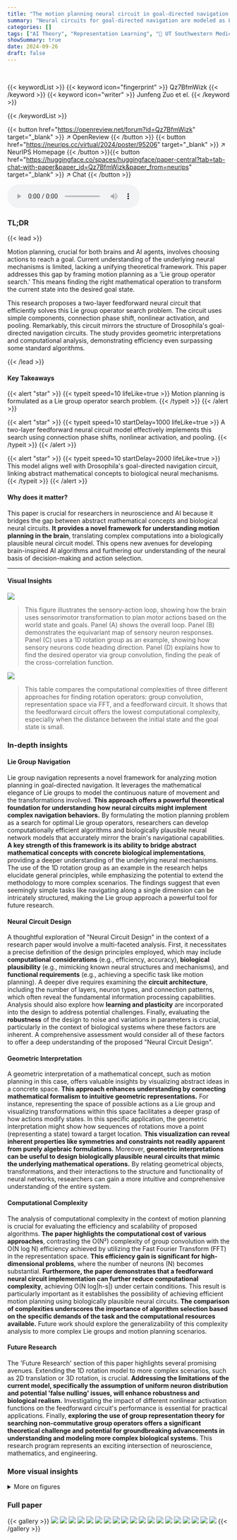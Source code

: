 ```yaml
---
title: "The motion planning neural circuit in goal-directed navigation as Lie group operator search"
summary: "Neural circuits for goal-directed navigation are modeled as Lie group operator searches, implemented by a two-layer feedforward circuit mimicking Drosophila's navigation system."
categories: []
tags: ["AI Theory", "Representation Learning", "🏢 UT Southwestern Medical Center",]
showSummary: true
date: 2024-09-26
draft: false
---
```


<br>

{{< keywordList >}}
{{< keyword icon="fingerprint" >}} Qz7BfmWizk {{< /keyword >}}
{{< keyword icon="writer" >}} Junfeng Zuo et el. {{< /keyword >}}
 
{{< /keywordList >}}

{{< button href="https://openreview.net/forum?id=Qz7BfmWizk" target="_blank" >}}
↗ OpenReview
{{< /button >}}
{{< button href="https://neurips.cc/virtual/2024/poster/95206" target="_blank" >}}
↗ NeurIPS Homepage
{{< /button >}}{{< button href="https://huggingface.co/spaces/huggingface/paper-central?tab=tab-chat-with-paper&paper_id=Qz7BfmWizk&paper_from=neurips" target="_blank" >}}
↗ Chat
{{< /button >}}



<audio controls>
    <source src="https://ai-paper-reviewer.com/Qz7BfmWizk/podcast.wav" type="audio/wav">
    Your browser does not support the audio element.
</audio>


### TL;DR


{{< lead >}}

Motion planning, crucial for both brains and AI agents, involves choosing actions to reach a goal.  Current understanding of the underlying neural mechanisms is limited, lacking a unifying theoretical framework. This paper addresses this gap by framing motion planning as a 'Lie group operator search.' This means finding the right mathematical operation to transform the current state into the desired goal state.

This research proposes a two-layer feedforward neural circuit that efficiently solves this Lie group operator search problem. The circuit uses simple components, connection phase shift, nonlinear activation, and pooling. Remarkably, this circuit mirrors the structure of Drosophila's goal-directed navigation circuits. The study provides geometric interpretations and computational analysis, demonstrating efficiency even surpassing some standard algorithms.

{{< /lead >}}


#### Key Takeaways

{{< alert "star" >}}
{{< typeit speed=10 lifeLike=true >}} Motion planning is formulated as a Lie group operator search problem. {{< /typeit >}}
{{< /alert >}}

{{< alert "star" >}}
{{< typeit speed=10 startDelay=1000 lifeLike=true >}} A two-layer feedforward neural circuit model effectively implements this search using connection phase shifts, nonlinear activation, and pooling. {{< /typeit >}}
{{< /alert >}}

{{< alert "star" >}}
{{< typeit speed=10 startDelay=2000 lifeLike=true >}} This model aligns well with Drosophila's goal-directed navigation circuit, linking abstract mathematical concepts to biological neural mechanisms. {{< /typeit >}}
{{< /alert >}}

#### Why does it matter?
This paper is crucial for researchers in neuroscience and AI because it bridges the gap between abstract mathematical concepts and biological neural circuits.  **It provides a novel framework for understanding motion planning in the brain**, translating complex computations into a biologically plausible neural circuit model. This opens new avenues for developing brain-inspired AI algorithms and furthering our understanding of the neural basis of decision-making and action selection.

------
#### Visual Insights



![](https://ai-paper-reviewer.com/Qz7BfmWizk/figures_1_1.jpg)

> This figure illustrates the sensory-action loop, showing how the brain uses sensorimotor transformation to plan motor actions based on the world state and goals.  Panel (A) shows the overall loop. Panel (B) demonstrates the equivariant map of sensory neuron responses. Panel (C) uses a 1D rotation group as an example, showing how sensory neurons code heading direction. Panel (D) explains how to find the desired operator via group convolution, finding the peak of the cross-correlation function.





![](https://ai-paper-reviewer.com/Qz7BfmWizk/tables_4_1.jpg)

> This table compares the computational complexities of three different approaches for finding rotation operators: group convolution, representation space via FFT, and a feedforward circuit.  It shows that the feedforward circuit offers the lowest computational complexity, especially when the distance between the initial state and the goal state is small.





### In-depth insights


#### Lie Group Navigation
Lie group navigation represents a novel framework for analyzing motion planning in goal-directed navigation.  It leverages the mathematical elegance of Lie groups to model the continuous nature of movement and the transformations involved. **This approach offers a powerful theoretical foundation for understanding how neural circuits might implement complex navigation behaviors.** By formulating the motion planning problem as a search for optimal Lie group operators, researchers can develop computationally efficient algorithms and biologically plausible neural network models that accurately mirror the brain's navigational capabilities.  **A key strength of this framework is its ability to bridge abstract mathematical concepts with concrete biological implementations**, providing a deeper understanding of the underlying neural mechanisms.  The use of the 1D rotation group as an example in the research helps elucidate general principles, while emphasizing the potential to extend the methodology to more complex scenarios.  The findings suggest that even seemingly simple tasks like navigating along a single dimension can be intricately structured, making the Lie group approach a powerful tool for future research.

#### Neural Circuit Design
A thoughtful exploration of "Neural Circuit Design" in the context of a research paper would involve a multi-faceted analysis.  First, it necessitates a precise definition of the design principles employed, which may include **computational considerations** (e.g., efficiency, accuracy), **biological plausibility** (e.g., mimicking known neural structures and mechanisms), and **functional requirements** (e.g., achieving a specific task like motion planning).  A deeper dive requires examining the **circuit architecture**, including the number of layers, neuron types, and connection patterns, which often reveal the fundamental information processing capabilities. Analysis should also explore how **learning and plasticity** are incorporated into the design to address potential challenges.  Finally, evaluating the **robustness** of the design to noise and variations in parameters is crucial, particularly in the context of biological systems where these factors are inherent.  A comprehensive assessment would consider all of these factors to offer a deep understanding of the proposed "Neural Circuit Design".

#### Geometric Interpretation
A geometric interpretation of a mathematical concept, such as motion planning in this case, offers valuable insights by visualizing abstract ideas in a concrete space.  **This approach enhances understanding by connecting mathematical formalism to intuitive geometric representations.** For instance, representing the space of possible actions as a Lie group and visualizing transformations within this space facilitates a deeper grasp of how actions modify states. In this specific application, the geometric interpretation might show how sequences of rotations move a point (representing a state) toward a target location.  **This visualization can reveal inherent properties like symmetries and constraints not readily apparent from purely algebraic formulations.** Moreover, **geometric interpretations can be useful to design biologically plausible neural circuits that mimic the underlying mathematical operations.**  By relating geometrical objects, transformations, and their interactions to the structure and functionality of neural networks, researchers can gain a more intuitive and comprehensive understanding of the entire system.

#### Computational Complexity
The analysis of computational complexity in the context of motion planning is crucial for evaluating the efficiency and scalability of proposed algorithms.  **The paper highlights the computational cost of various approaches**, contrasting the O(N²) complexity of group convolution with the O(N log N) efficiency achieved by utilizing the Fast Fourier Transform (FFT) in the representation space.  **This efficiency gain is significant for high-dimensional problems**, where the number of neurons (N) becomes substantial.  **Furthermore, the paper demonstrates that a feedforward neural circuit implementation can further reduce computational complexity**, achieving O(N log|h-s|) under certain conditions. This result is particularly important as it establishes the possibility of achieving efficient motion planning using biologically plausible neural circuits.  **The comparison of complexities underscores the importance of algorithm selection based on the specific demands of the task and the computational resources available.**  Future work should explore the generalizability of this complexity analysis to more complex Lie groups and motion planning scenarios.

#### Future Research
The 'Future Research' section of this paper highlights several promising avenues.  Extending the 1D rotation model to more complex scenarios, such as 2D translation or 3D rotation, is crucial.  **Addressing the limitations of the current model, specifically the assumption of uniform neuron distribution and potential 'false nulling' issues, will enhance robustness and biological realism.**  Investigating the impact of different nonlinear activation functions on the feedforward circuit's performance is essential for practical applications.  Finally, **exploring the use of group representation theory for searching non-commutative group operators offers a significant theoretical challenge and potential for groundbreaking advancements in understanding and modeling more complex biological systems.** This research program represents an exciting intersection of neuroscience, mathematics, and engineering.


### More visual insights

<details>
<summary>More on figures
</summary>


![](https://ai-paper-reviewer.com/Qz7BfmWizk/figures_3_1.jpg)

> This figure illustrates the mathematical concepts behind the 1D rotation group operator search. Panel A shows the U(1) group manifold, a unit circle. Panel B displays the eigenvalue spectrum of the rotation group operators. Panels C and D show how neural responses and the desired rotation operator are represented in the group representation space using eigenfunctions. Panel E illustrates two ways to rotate sensory responses to the goal direction, either by applying the rotation operator directly or by using the representation space. Finally, Panel F depicts the process of sequential motion planning, which breaks down a complex motion into a series of smaller rotations.


![](https://ai-paper-reviewer.com/Qz7BfmWizk/figures_5_1.jpg)

> This figure details a two-layer feedforward circuit for motion planning, comparing it to Drosophila's goal-directed navigation circuit.  It illustrates the circuit motifs (phase shift, nonlinear activation, pooling) and shows how the circuit computes rotation speed. The geometry of computation in representation space is also depicted, highlighting the sine function relationship between rotation speed and distance to the goal.


![](https://ai-paper-reviewer.com/Qz7BfmWizk/figures_7_1.jpg)

> This figure shows a complete model of the sensory-action loop incorporating the feedforward motion planning circuit. Panel A illustrates the circuit's structure, which simplifies Drosophila's goal-directed navigation circuit for clarity, highlighting key connections and modules. Panel B demonstrates the population response of sensory neurons (top) and how the decoded stimulus direction moves towards the goal (bottom).  Panel C shows the neural activities driving the rotation. Panel D illustrates the relationship between the difference in right and left DN neural activities and the speed of sensory representation movement. Finally, Panel E showcases the sensory response tracking a moving goal direction.


</details>






### Full paper

{{< gallery >}}
<img src="https://ai-paper-reviewer.com/Qz7BfmWizk/1.png" class="grid-w50 md:grid-w33 xl:grid-w25" />
<img src="https://ai-paper-reviewer.com/Qz7BfmWizk/2.png" class="grid-w50 md:grid-w33 xl:grid-w25" />
<img src="https://ai-paper-reviewer.com/Qz7BfmWizk/3.png" class="grid-w50 md:grid-w33 xl:grid-w25" />
<img src="https://ai-paper-reviewer.com/Qz7BfmWizk/4.png" class="grid-w50 md:grid-w33 xl:grid-w25" />
<img src="https://ai-paper-reviewer.com/Qz7BfmWizk/5.png" class="grid-w50 md:grid-w33 xl:grid-w25" />
<img src="https://ai-paper-reviewer.com/Qz7BfmWizk/6.png" class="grid-w50 md:grid-w33 xl:grid-w25" />
<img src="https://ai-paper-reviewer.com/Qz7BfmWizk/7.png" class="grid-w50 md:grid-w33 xl:grid-w25" />
<img src="https://ai-paper-reviewer.com/Qz7BfmWizk/8.png" class="grid-w50 md:grid-w33 xl:grid-w25" />
<img src="https://ai-paper-reviewer.com/Qz7BfmWizk/9.png" class="grid-w50 md:grid-w33 xl:grid-w25" />
<img src="https://ai-paper-reviewer.com/Qz7BfmWizk/10.png" class="grid-w50 md:grid-w33 xl:grid-w25" />
<img src="https://ai-paper-reviewer.com/Qz7BfmWizk/11.png" class="grid-w50 md:grid-w33 xl:grid-w25" />
<img src="https://ai-paper-reviewer.com/Qz7BfmWizk/12.png" class="grid-w50 md:grid-w33 xl:grid-w25" />
<img src="https://ai-paper-reviewer.com/Qz7BfmWizk/13.png" class="grid-w50 md:grid-w33 xl:grid-w25" />
<img src="https://ai-paper-reviewer.com/Qz7BfmWizk/14.png" class="grid-w50 md:grid-w33 xl:grid-w25" />
<img src="https://ai-paper-reviewer.com/Qz7BfmWizk/15.png" class="grid-w50 md:grid-w33 xl:grid-w25" />
<img src="https://ai-paper-reviewer.com/Qz7BfmWizk/16.png" class="grid-w50 md:grid-w33 xl:grid-w25" />
<img src="https://ai-paper-reviewer.com/Qz7BfmWizk/17.png" class="grid-w50 md:grid-w33 xl:grid-w25" />
<img src="https://ai-paper-reviewer.com/Qz7BfmWizk/18.png" class="grid-w50 md:grid-w33 xl:grid-w25" />
<img src="https://ai-paper-reviewer.com/Qz7BfmWizk/19.png" class="grid-w50 md:grid-w33 xl:grid-w25" />
{{< /gallery >}}